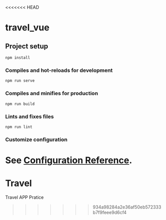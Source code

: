 <<<<<<< HEAD
# travel_vue

## Project setup
```
npm install
```

### Compiles and hot-reloads for development
```
npm run serve
```

### Compiles and minifies for production
```
npm run build
```

### Lints and fixes files
```
npm run lint
```

### Customize configuration
See [Configuration Reference](https://cli.vuejs.org/config/).
=======
# Travel
Travel APP Pratice
>>>>>>> 934a98284a2e36af50eb572333b7f9feee9d6cf4
